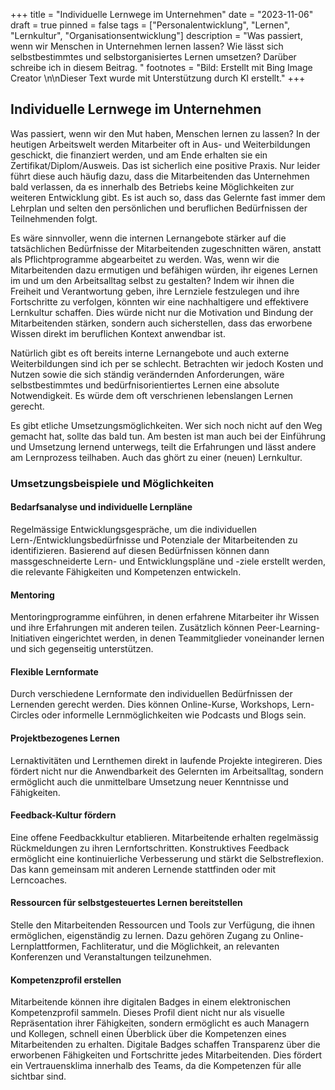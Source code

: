 +++
title = "Individuelle Lernwege im Unternehmen"
date = "2023-11-06"
draft = true
pinned = false
tags = ["Personalentwicklung", "Lernen", "Lernkultur", "Organisationsentwicklung"]
description = "Was passiert, wenn wir Menschen in Unternehmen lernen lassen? Wie lässt sich selbstbestimmtes und selbstorganisiertes Lernen umsetzen? Darüber schreibe ich in diesem Beitrag. "
footnotes = "Bild: Erstellt mit Bing Image Creator \n\nDieser Text wurde mit Unterstützung durch KI erstellt."
+++
## Individuelle Lernwege im Unternehmen

Was passiert, wenn wir den Mut haben, Menschen lernen zu lassen? In der heutigen Arbeitswelt werden Mitarbeiter oft in Aus- und Weiterbildungen geschickt, die finanziert werden, und am Ende erhalten sie ein Zertifikat/Diplom/Ausweis. Das ist sicherlich eine positive Praxis. Nur leider führt diese auch häufig dazu, dass die Mitarbeitenden das Unternehmen bald verlassen, da es innerhalb des Betriebs keine Möglichkeiten zur weiteren Entwicklung gibt. Es ist auch so, dass das Gelernte fast immer dem Lehrplan und selten den persönlichen und beruflichen Bedürfnissen der Teilnehmenden folgt.

Es wäre sinnvoller, wenn die internen Lernangebote stärker auf die tatsächlichen Bedürfnisse der Mitarbeitenden zugeschnitten wären, anstatt als Pflichtprogramme abgearbeitet zu werden. Was, wenn wir die Mitarbeitenden dazu ermutigen und befähigen würden, ihr eigenes Lernen im und um den Arbeitsalltag selbst zu gestalten? Indem wir ihnen die Freiheit und Verantwortung geben, ihre Lernziele festzulegen und ihre Fortschritte zu verfolgen, könnten wir eine nachhaltigere und effektivere Lernkultur schaffen. Dies würde nicht nur die Motivation und Bindung der Mitarbeitenden stärken, sondern auch sicherstellen, dass das erworbene Wissen direkt im beruflichen Kontext anwendbar ist.

Natürlich gibt es oft bereits interne Lernangebote und auch externe Weiterbildungen sind ich per se schlecht. Betrachten wir jedoch Kosten und Nutzen sowie die sich ständig verändernden Anforderungen, wäre selbstbestimmtes und bedürfnisorientiertes Lernen eine absolute Notwendigkeit. Es würde dem oft verschrienen lebenslangen Lernen gerecht. 

Es gibt etliche Umsetzungsmöglichkeiten. Wer sich noch nicht auf den Weg gemacht hat, sollte das bald tun. Am besten ist man auch bei der Einführung und Umsetzung lernend unterwegs, teilt die Erfahrungen und lässt andere am Lernprozess teilhaben. Auch das ghört zu einer (neuen) Lernkultur. 

### Umsetzungsbeispiele und Möglichkeiten

#### Bedarfsanalyse und individuelle Lernpläne

Regelmässige Entwicklungsgespräche, um die individuellen Lern-/Entwicklungsbedürfnisse und Potenziale der Mitarbeitenden zu identifizieren. Basierend auf diesen Bedürfnissen können dann massgeschneiderte Lern- und Entwicklungspläne und -ziele erstellt werden, die relevante Fähigkeiten und Kompetenzen entwickeln. 

#### Mentoring 

Mentoringprogramme einführen, in denen erfahrene Mitarbeiter ihr Wissen und ihre Erfahrungen mit anderen teilen. Zusätzlich können Peer-Learning-Initiativen eingerichtet werden, in denen Teammitglieder voneinander lernen und sich gegenseitig unterstützen.

#### Flexible Lernformate

Durch verschiedene Lernformate den individuellen Bedürfnissen der Lernenden gerecht werden. Dies können Online-Kurse, Workshops, Lern-Circles oder informelle Lernmöglichkeiten wie Podcasts und Blogs sein.

#### Projektbezogenes Lernen

Lernaktivitäten und Lernthemen direkt in laufende Projekte integireren. Dies fördert nicht nur die Anwendbarkeit des Gelernten im Arbeitsalltag, sondern ermöglicht auch die unmittelbare Umsetzung neuer Kenntnisse und Fähigkeiten.

#### Feedback-Kultur fördern

Eine offene Feedbackkultur etablieren. Mitarbeitende erhalten regelmässig Rückmeldungen zu ihren Lernfortschritten. Konstruktives Feedback ermöglicht eine kontinuierliche Verbesserung und stärkt die Selbstreflexion. Das kann gemeinsam mit anderen Lernende stattfinden oder mit Lerncoaches. 

#### Ressourcen für selbstgesteuertes Lernen bereitstellen

Stelle den Mitarbeitenden Ressourcen und Tools zur Verfügung, die ihnen ermöglichen, eigenständig zu lernen. Dazu gehören Zugang zu Online-Lernplattformen, Fachliteratur, und die Möglichkeit, an relevanten Konferenzen und Veranstaltungen teilzunehmen.

#### Kompetenzprofil erstellen

Mitarbeitende können ihre digitalen Badges in einem elektronischen Kompetenzprofil sammeln. Dieses Profil dient nicht nur als visuelle Repräsentation ihrer Fähigkeiten, sondern ermöglicht es auch Managern und Kollegen, schnell einen Überblick über die Kompetenzen eines Mitarbeitenden zu erhalten. Digitale Badges schaffen Transparenz über die erworbenen Fähigkeiten und Fortschritte jedes Mitarbeitenden. Dies fördert ein Vertrauensklima innerhalb des Teams, da die Kompetenzen für alle sichtbar sind.